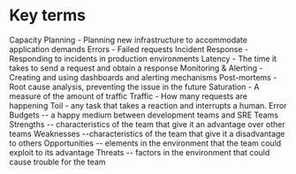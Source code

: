 # Key terms

Capacity Planning - Planning new infrastructure to accommodate application demands
Errors - Failed requests
Incident Response - Responding to incidents in production environments
Latency - The time it takes to send a request and obtain a response
Monitoring & Alerting - Creating and using dashboards and alerting mechanisms
Post-mortems - Root cause analysis, preventing the issue in the future
Saturation - A measure of the amount of traffic
Traffic - How many requests are happening
Toil - any task that takes a reaction and interrupts a human.
Error Budgets -- a happy medium between development teams and SRE Teams
Strengths -- characteristics of the team that give it an advantage over other teams
Weaknesses --characteristics of the team that give it a disadvantage to others
Opportunities -- elements in the environment that the team could exploit to its advantage
Threats -- factors in the environment that could cause trouble for the team
